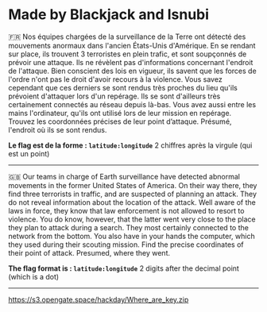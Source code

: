 # Made by Blackjack and Isnubi

🇫🇷  Nos équipes chargées de la surveillance de la Terre ont détecté des mouvements anormaux dans l'ancien États-Unis d'Amérique. En se rendant sur place, ils trouvent 3 terroristes en plein trafic, et sont soupçonnés de prévoir une attaque.
Ils ne révèlent pas d'informations concernant l'endroit de l'attaque. Bien conscient des lois en vigueur, ils savent que les forces de l'ordre n'ont pas le droit d'avoir recours à la violence.
Vous savez cependant que ces derniers se sont rendus très proches du lieu qu'ils prévoient d'attaquer lors d'un repérage. Ils se sont d'ailleurs très certainement connectés au réseau depuis là-bas.
Vous avez aussi entre les mains l'ordinateur, qu'ils ont utilisé lors de leur mission en repérage.
Trouvez les coordonnées précises de leur point d’attaque. Présumé, l'endroit où ils se sont rendus.


**Le flag est de la forme : `latitude:longitude`**
2 chiffres après la virgule (qui est un point)


--------------------------------------------------------------------------------------------------------------

🇬🇧 Our teams in charge of Earth surveillance have detected abnormal movements in the former United States of America. On their way there, they find three terrorists in traffic, and are suspected of planning an attack. 
They do not reveal information about the location of the attack. Well aware of the laws in force, they know that law enforcement is not allowed to resort to violence.
You do know, however, that the latter went very close to the place they plan to attack during a search. They most certainly connected to the network from the bottom.
You also have in your hands the computer, which they used during their scouting mission.
Find the precise coordinates of their point of attack. Presumed, where they went.


**The flag format is : `latitude:longitude`**
2 digits after the decimal point (which is a dot)

--------------------------------------------------------------------------------------------------------------
https://s3.opengate.space/hackday/Where_are_key.zip
